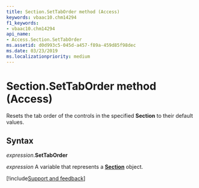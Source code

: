 ```yaml
---
title: Section.SetTabOrder method (Access)
keywords: vbaac10.chm14294
f1_keywords:
- vbaac10.chm14294
api_name:
- Access.Section.SetTabOrder
ms.assetid: d0d993c5-045d-a457-f89a-459d85f98dec
ms.date: 03/23/2019
ms.localizationpriority: medium
---
```



# Section.SetTabOrder method (Access)

Resets the tab order of the controls in the specified **Section** to their default values.


## Syntax

_expression_.**SetTabOrder**

_expression_ A variable that represents a **[Section](Access.Section.md)** object.



[!include[Support and feedback](~/includes/feedback-boilerplate.md)]